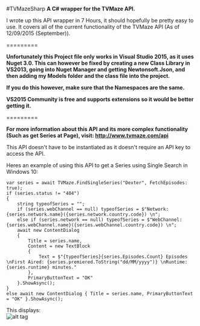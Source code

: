 #TVMazeSharp
**A C# wrapper for the TVMaze API.**

I wrote up this API wrapper in 7 Hours, it should hopefully be pretty easy to use. It covers all of the current functionality of the TVMaze API (As of 12/09/2015 (September)).

=========

**Unfortunately this Project file only works in Visual Studio 2015, as it uses Nuget 3.0. This can however be fixed by creating a new Class Library in VS2013, going into Nuget Manager and getting Newtonsoft.Json, and then adding my Models folder and the class file into the project.**

**If you do this however, make sure that the Namespaces are the same.**

**VS2015 Community is free and supports extensions so it would be better getting it.**

=========

**For more information about this API and its more complex functionality (Such as get Series at Page), visit: http://www.tvmaze.com/api**

This API doesn't have to be instantiated as it doesn't require an API key to access the API.

Heres an example of using this API to get a Series using Single Search in Windows 10:

    var series = await TVMaze.FindSingleSeries("Dexter", FetchEpisodes: true);
    if (series.status != "404")
    {
        string typeofSeries = "";
        if (series.webChannel == null) typeofSeries = $"Network: {series.network.name}({series.network.country.code}) \n";
        else if (series.network == null) typeofSeries = $"WebChannel: {series.webChannel.name}({series.webChannel.country.code}) \n";
        await new ContentDialog
        {
            Title = series.name,
            Content = new TextBlock
            {
                Text = $"{typeofSeries}{series.Episodes.Count} Episodes \nFirst Aired: {series.premiered.ToString("dd/MM/yyyy")} \nRuntime: {series.runtime} minutes."
            },
            PrimaryButtonText = "OK"
        }.ShowAsync();
    }
    else await new ContentDialog { Title = series.name, PrimaryButtonText = "OK" }.ShowAsync();

This displays:  
![alt tag](http://puu.sh/k8h6M/c14b06ca62.PNG)
